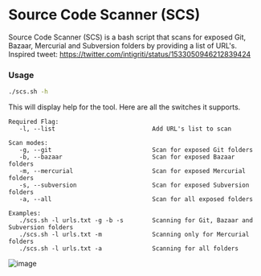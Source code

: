 # Source Code Scanner (SCS)

Source Code Scanner (SCS) is a bash script that scans for exposed Git, Bazaar, Mercurial and Subversion folders by providing a list of URL's.
Inspired tweet: https://twitter.com/intigriti/status/1533050946212839424

### Usage

```sh
./scs.sh -h
```
This will display help for the tool. Here are all the switches it supports.

```
Required Flag: 
   -l, --list                           Add URL's list to scan

Scan modes: 
   -g, --git                            Scan for exposed Git folders
   -b, --bazaar                         Scan for exposed Bazaar folders
   -m, --mercurial                      Scan for exposed Mercurial folders
   -s, --subversion                     Scan for exposed Subversion folders
   -a, --all                            Scan for all exposed folders

Examples: 
   ./scs.sh -l urls.txt -g -b -s        Scanning for Git, Bazaar and Subversion folders
   ./scs.sh -l urls.txt -m              Scanning only for Mercurial folders
   ./scs.sh -l urls.txt -a              Scanning for all folders
   ```

![image](https://user-images.githubusercontent.com/80685782/178265579-9ebeeeba-2569-4f0b-9433-5f7b2b2adac5.png)




